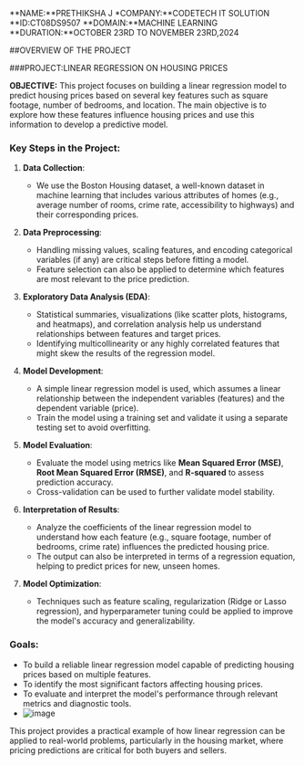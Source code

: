 **NAME:**PRETHIKSHA J
*COMPANY:**CODETECH IT SOLUTION
**ID:CT08DS9507
**DOMAIN:**MACHINE LEARNING
**DURATION:**OCTOBER 23RD TO NOVEMBER 23RD,2024

##OVERVIEW OF THE PROJECT

###PROJECT:LINEAR REGRESSION ON HOUSING PRICES

**OBJECTIVE:**
This project focuses on building a linear regression model to predict housing prices based on several key features such as square footage, number of bedrooms, and location. The main objective is to explore how these features influence housing prices and use this information to develop a predictive model.

### Key Steps in the Project:

1. **Data Collection**: 
   - We use the Boston Housing dataset, a well-known dataset in machine learning that includes various attributes of homes (e.g., average number of rooms, crime rate, accessibility to highways) and their corresponding prices.
  
2. **Data Preprocessing**:
   - Handling missing values, scaling features, and encoding categorical variables (if any) are critical steps before fitting a model.
   - Feature selection can also be applied to determine which features are most relevant to the price prediction.

3. **Exploratory Data Analysis (EDA)**:
   - Statistical summaries, visualizations (like scatter plots, histograms, and heatmaps), and correlation analysis help us understand relationships between features and target prices.
   - Identifying multicollinearity or any highly correlated features that might skew the results of the regression model.

4. **Model Development**:
   - A simple linear regression model is used, which assumes a linear relationship between the independent variables (features) and the dependent variable (price).
   - Train the model using a training set and validate it using a separate testing set to avoid overfitting.
  
5. **Model Evaluation**:
   - Evaluate the model using metrics like **Mean Squared Error (MSE)**, **Root Mean Squared Error (RMSE)**, and **R-squared** to assess prediction accuracy.
   - Cross-validation can be used to further validate model stability.

6. **Interpretation of Results**:
   - Analyze the coefficients of the linear regression model to understand how each feature (e.g., square footage, number of bedrooms, crime rate) influences the predicted housing price.
   - The output can also be interpreted in terms of a regression equation, helping to predict prices for new, unseen homes.

7. **Model Optimization**:
   - Techniques such as feature scaling, regularization (Ridge or Lasso regression), and hyperparameter tuning could be applied to improve the model's accuracy and generalizability.

### Goals:
- To build a reliable linear regression model capable of predicting housing prices based on multiple features.
- To identify the most significant factors affecting housing prices.
- To evaluate and interpret the model's performance through relevant metrics and diagnostic tools.
- ![image](https://github.com/user-attachments/assets/ab5def4a-0947-4228-a20c-f68759361316)



This project provides a practical example of how linear regression can be applied to real-world problems, particularly in the housing market, where pricing predictions are critical for both buyers and sellers.

